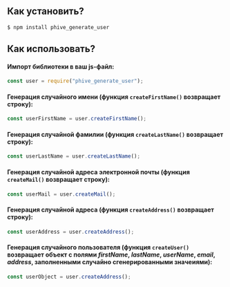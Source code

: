 ## Как установить?
```bash
$ npm install phive_generate_user
```
## Как использовать?
#### Импорт библиотеки в ваш js-файл:
```js
const user = require("phive_generate_user");
```
#### Генерация случайного имени (функция `createFirstName()` возвращает строку):
```js
const userFirstName = user.createFirstName();
```
#### Генерация случайной фамилии (функция `createLastName()` возвращает строку):
```js
const userLastName = user.createLastName();
```
#### Генерация случайной адреса электронной почты (функция `createMail()` возвращает строку): 
```js
const userMail = user.createMail();
```
#### Генерация случайной адреса (функция `createAddress()` возвращает строку): 
```js
const userAddress = user.createAddress();
```
#### Генерация случайного пользователя (функция `createUser()` возвращает объект с полями ***firstName***, ***lastName***, ***userName***, ***email***, ***address***, заполненными случайно сгенерированными значеиями): 
```js
const userObject = user.createAddress();
```